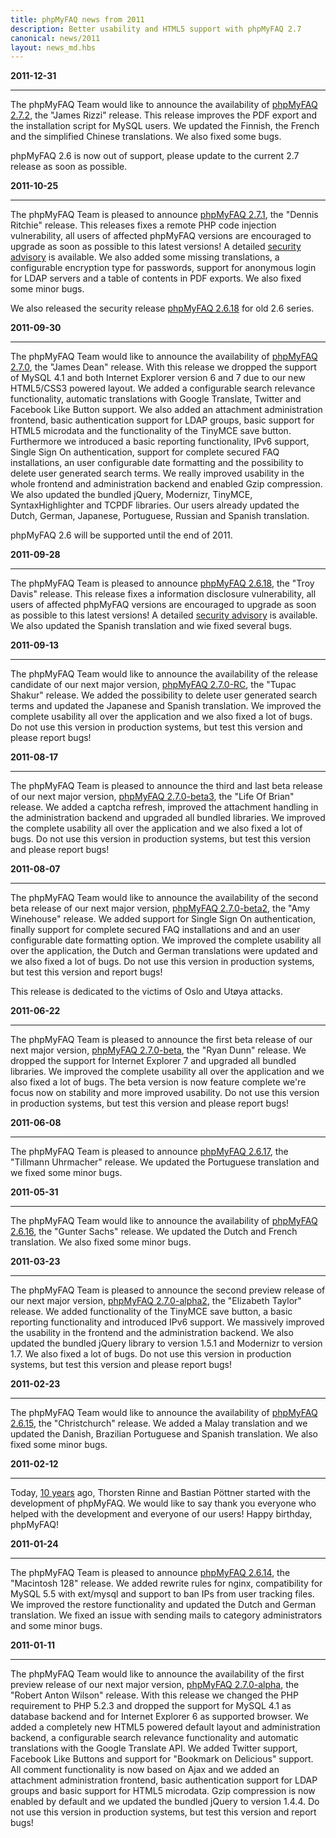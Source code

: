 ```yaml
---
title: phpMyFAQ news from 2011
description: Better usability and HTML5 support with phpMyFAQ 2.7
canonical: news/2011
layout: news_md.hbs
---
```


**2011-12-31**
* * *
The phpMyFAQ Team would like to announce the availability of [phpMyFAQ 2.7.2](/download),
the "James Rizzi" release. This release improves the PDF export and the installation script for MySQL
users. We updated the Finnish, the French and the simplified Chinese translations. We also fixed some
bugs.

phpMyFAQ 2.6 is now out of support, please update to the current 2.7 release as soon as possible.

**2011-10-25**
* * *
The phpMyFAQ Team is pleased to announce [phpMyFAQ 2.7.1](/download),
the "Dennis Ritchie" release. This releases fixes a remote PHP code injection vulnerability, all users of affected
phpMyFAQ versions are encouraged to upgrade as soon as possible to this latest versions! A detailed
[security advisory](/security/advisory-2011-10-25) is available. We also added
some missing translations, a configurable encryption type for passwords, support for anonymous login for
LDAP servers and a table of contents in PDF exports. We also fixed some minor bugs.

We also released the security release [phpMyFAQ 2.6.18](/download) for
old 2.6 series.

**2011-09-30**
* * *
The phpMyFAQ Team would like to announce the availability of [phpMyFAQ 2.7.0](/download),
the "James Dean" release. With this release we dropped the support of MySQL 4.1 and both Internet Explorer
version 6 and 7 due to our new HTML5/CSS3 powered layout. We added a configurable search relevance functionality,
automatic translations with Google Translate, Twitter and Facebook Like Button support. We also added an attachment
administration frontend, basic authentication support for LDAP groups, basic support for HTML5 microdata and
the functionality of the TinyMCE save button. Furthermore we introduced a basic reporting functionality,
IPv6 support, Single Sign On authentication, support for complete secured FAQ installations, an user configurable
date formatting and the possibility to delete user generated search terms. We really improved usability in
the whole frontend and administration backend and enabled Gzip compression. We also updated the bundled jQuery,
Modernizr, TinyMCE, SyntaxHighlighter and TCPDF libraries. Our users already updated the Dutch, German,
Japanese, Portuguese, Russian and Spanish translation.

phpMyFAQ 2.6 will be supported until the end of 2011.

**2011-09-28**
* * *
The phpMyFAQ Team is pleased to announce [phpMyFAQ 2.6.18](/download),
the "Troy Davis" release. This release fixes a information disclosure vulnerability, all users of affected
phpMyFAQ versions are encouraged to upgrade as soon as possible to this latest versions! A detailed
[security advisory](/security/advisory-2011-09-28) is available. We also updated the Spanish translation
and wie fixed several bugs.

**2011-09-13**
* * *
The phpMyFAQ Team would like to announce the availability of the release candidate of our next major version,
[phpMyFAQ 2.7.0-RC](/download), the "Tupac Shakur" release. We added
the possibility to delete user generated search terms and updated the Japanese and Spanish translation. We
improved the complete usability all over the application and we also fixed a lot of bugs. Do not use this
version in production systems, but test this version and please report bugs!

**2011-08-17**
* * *
The phpMyFAQ Team is pleased to announce the third and last beta release of our next major version,
[phpMyFAQ 2.7.0-beta3](/download), the "Life Of Brian" release.
We added a captcha refresh, improved the attachment handling in the administration backend and upgraded all
bundled libraries. We improved the complete usability all over the application and we also fixed a lot of
bugs. Do not use this version in production systems, but test this version and please report bugs!

**2011-08-07**
* * *
The phpMyFAQ Team would like to announce the availability of the second beta release of our next major version,
[phpMyFAQ 2.7.0-beta2](/download), the "Amy Winehouse" release.
We added support for Single Sign On authentication, finally support for complete secured FAQ installations and
and an user configurable date formatting option. We improved the complete usability all over the application,
the Dutch and German translations were updated and we also fixed a lot of bugs. Do not use this version in
production systems, but test this version and report bugs!

This release is dedicated to the victims of Oslo and Utøya attacks.

**2011-06-22**
* * *
The phpMyFAQ Team is pleased to announce the first beta release of our next major version,
[phpMyFAQ 2.7.0-beta](/download), the "Ryan Dunn" release.
We dropped the support for Internet Explorer 7 and upgraded all bundled libraries. We improved the complete
usability all over the application and we also fixed a lot of bugs. The beta version is now feature complete
we're focus now on stability and more improved usability. Do not use this version in production systems, but
test this version and please report bugs!

**2011-06-08**
* * *
The phpMyFAQ Team is pleased to announce [phpMyFAQ 2.6.17](/download), the
"Tillmann Uhrmacher" release. We updated the Portuguese translation and we fixed some minor bugs.

**2011-05-31**
* * *
The phpMyFAQ Team would like to announce the availability of
[phpMyFAQ 2.6.16](/download), the "Gunter Sachs" release. We updated
the Dutch and French translation. We also fixed some minor bugs.

**2011-03-23**
* * *
The phpMyFAQ Team is pleased to announce the second preview release of our next major version,
[phpMyFAQ 2.7.0-alpha2](/download), the "Elizabeth Taylor" release.
We added functionality of the TinyMCE save button, a basic reporting functionality and introduced IPv6
support. We massively improved the usability in the frontend and the administration backend. We also updated
the bundled jQuery library to version 1.5.1 and Modernizr to version 1.7. We also fixed a lot of bugs.
Do not use this version in production systems, but test this version and please report bugs!

**2011-02-23**
* * *
The phpMyFAQ Team would like to announce the availability of
[phpMyFAQ 2.6.15](/download), the "Christchurch" release. We added
a Malay translation and we updated the Danish, Brazilian Portuguese and Spanish translation. We also fixed
some minor bugs.

**2011-02-12**
* * *
Today, [10 years](/10years) ago, Thorsten Rinne and Bastian Pöttner
started with the development of phpMyFAQ. We would like to say thank you everyone who helped with the
development and everyone of our users! Happy birthday, phpMyFAQ!

**2011-01-24**
* * *
The phpMyFAQ Team is pleased to announce [phpMyFAQ 2.6.14](/download), the
"Macintosh 128" release. We added rewrite rules for nginx, compatibility for MySQL 5.5 with ext/mysql and
support to ban IPs from user tracking files. We improved the restore functionality and updated the Dutch and
German translation. We fixed an issue with sending mails to category administrators and some minor bugs.

**2011-01-11**
* * *
The phpMyFAQ Team would like to announce the availability of the first preview release of our next major version,
[phpMyFAQ 2.7.0-alpha](/download), the "Robert Anton Wilson" release.
With this release we changed the PHP requirement to PHP 5.2.3 and dropped the support for MySQL 4.1 as
database backend and for Internet Explorer 6 as supported browser. We added a completely new HTML5 powered
default layout and administration backend, a configurable search relevance functionality and automatic
translations with the Google Translate API. We added Twitter support, Facebook Like Buttons and support for
"Bookmark on Delicious" support. All comment functionality is now based on Ajax and we added an attachment
administration frontend, basic authentication support for LDAP groups and basic support for HTML5 microdata.
Gzip compression is now enabled by default and we updated the bundled jQuery to version 1.4.4. Do not use
this version in production systems, but test this version and report bugs!